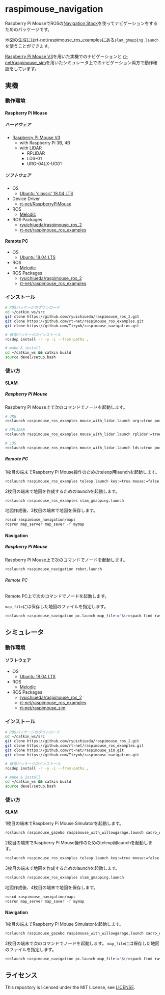 # raspimouse_navigation

Raspberry Pi MouseでROSの[Navigation Stack](https://wiki.ros.org/navigation)を使ってナビゲーションをするためのパッケージです。

地図の生成には[rt-net/raspimouse_ros_examples](https://github.com/rt-net/raspimouse_ros_examples)にある`slam_gmapping.launch`を使うことができます。

[Raspberry Pi Mouse V3](https://rt-net.jp/products/raspberrypimousev3/)を用いた実機でのナビゲーションと
[rt-net/raspimouse_sim](https://github.com/rt-net/raspimouse_sim)を用いたシミュレータ上でのナビゲーション両方で動作確認をしています。

## 実機
### 動作環境
#### Raspberry Pi Mouse
##### ハードウェア

* [Raspberry Pi Mouse V3](https://rt-net.jp/products/raspberrypimousev3/)
  * with Raspberry Pi 3B, 4B
  * with LIDAR
    * RPLIDAR
    * LDS-01
    * URG-04LX-UG01

##### ソフトウェア

* OS
  * [Ubuntu 'classic' 18.04 LTS](https://wiki.ubuntu.com/ARM/RaspberryPi)
* Device Driver
  * [rt-net/RaspberryPiMouse](https://github.com/rt-net/RaspberryPiMouse)
* ROS
  * [Melodic](https://wiki.ros.org/melodic/Installation/Ubuntu)
* ROS Packages
  * [ryuichiueda/raspimouse_ros_2](https://github.com/ryuichiueda/raspimouse_ros_2)
  * [rt-net/raspimouse_ros_examples](https://github.com/rt-net/raspimouse_ros_examples)

#### Remote PC

* OS
  * [Ubuntu 18.04 LTS](https://www.ubuntulinux.jp/News/ubuntu1804-ja-remix)
* ROS
  * [Melodic](https://wiki.ros.org/melodic/Installation/Ubuntu)
* ROS Packages
  * [ryuichiueda/raspimouse_ros_2](https://github.com/ryuichiueda/raspimouse_ros_2)
  * [rt-net/raspimouse_ros_examples](https://github.com/rt-net/raspimouse_ros_examples)

### インストール

```sh
# ROSパッケージのダウンロード
cd ~/catkin_ws/src
git clone https://github.com/ryuichiueda/raspimouse_ros_2.git
git clone https://github.com/rt-net/raspimouse_ros_examples.git
git clone https://github.com/Tiryoh/raspimouse_navigation.git

# 依存パッケージのインストール
rosdep install -r -y -i --from-paths .

# make & install
cd ~/catkin_ws && catkin build
source devel/setup.bash
```

### 使い方

#### SLAM

##### Raspberry Pi Mouse

Raspberry Pi Mouse上で次のコマンドでノードを起動します。

```sh
# URG
roslaunch raspimouse_ros_examples mouse_with_lidar.launch urg:=true port:=/dev/ttyACM0

# RPLIDAR
roslaunch raspimouse_ros_examples mouse_with_lidar.launch rplidar:=true port:=/dev/ttyUSB0

# LDS
roslaunch raspimouse_ros_examples mouse_with_lidar.launch lds:=true port:=/dev/ttyUSB0
```

##### Remote PC

1枚目の端末でRaspberry Pi Mouse操作のためのteleop用launchを起動します。

```sh
roslaunch raspimouse_ros_examples teleop.launch key:=true mouse:=false
```

2枚目の端末で地図を作成するためのlaunchを起動します。

```sh
roslaunch raspimouse_ros_examples slam_gmapping.launch 
```

地図作成後、3枚目の端末で地図を保存します。

```sh
roscd raspimouse_navigation/maps
rosrun map_server map_saver -f mymap
```

#### Navigation

##### Raspberry Pi Mouse

Raspberry Pi Mouse上で次のコマンドでノードを起動します。

```sh
roslaunch raspimouse_navigation robot.launch
```

###### Remote PC

Remote PC上で次のコマンドでノードを起動します。

`map_file`には保存した地図のファイルを指定します。

```sh
roslaunch raspimouse_navigation pc.launch map_file:="$(rospack find raspimouse_navigation)/maps/mymap.yaml"
```

## シミュレータ
### 動作環境
#### ソフトウェア

* OS
  * [Ubuntu 18.04 LTS](https://www.ubuntulinux.jp/News/ubuntu1804-ja-remix)
* ROS
  * [Melodic](https://wiki.ros.org/melodic/Installation/Ubuntu)
* ROS Packages
  * [ryuichiueda/raspimouse_ros_2](https://github.com/ryuichiueda/raspimouse_ros_2)
  * [rt-net/raspimouse_ros_examples](https://github.com/rt-net/raspimouse_ros_examples)
  * [rt-net/raspimouse_sim](https://github.com/rt-net/raspimouse_sim)

### インストール

```sh
# ROSパッケージのダウンロード
cd ~/catkin_ws/src
git clone https://github.com/ryuichiueda/raspimouse_ros_2.git
git clone https://github.com/rt-net/raspimouse_ros_examples.git
git clone https://github.com/rt-net/raspimouse_sim.git
git clone https://github.com/Tiryoh/raspimouse_navigation.git

# 依存パッケージのインストール
rosdep install -r -y -i --from-paths .

# make & install
cd ~/catkin_ws && catkin build
source devel/setup.bash
```

### 使い方

#### SLAM

1枚目の端末でRaspberry Pi Mouse Simulatorを起動します。

```sh
roslaunch raspimouse_gazebo raspimouse_with_willowgarage.launch xacro_option:="lidar:=urg lidar_frame:=laser" 
```

2枚目の端末でRaspberry Pi Mouse操作のためのteleop用launchを起動します。

```sh
roslaunch raspimouse_ros_examples teleop.launch key:=true mouse:=false
```

3枚目の端末で地図を作成するためのlaunchを起動します。

```sh
roslaunch raspimouse_ros_examples slam_gmapping.launch 
```

地図作成後、4枚目の端末で地図を保存します。

```sh
roscd raspimouse_navigation/maps
rosrun map_server map_saver -f mymap
```

#### Navigation

1枚目の端末でRaspberry Pi Mouse Simulatorを起動します。

```sh
roslaunch raspimouse_gazebo raspimouse_with_willowgarage.launch xacro_option:="lidar:=urg lidar_frame:=laser" 
```

2枚目の端末で次のコマンドでノードを起動します。
`map_file`には保存した地図のファイルを指定します。

```sh
roslaunch raspimouse_navigation pc.launch map_file:="$(rospack find raspimouse_navigation)/maps/mymap.yaml"
```

## ライセンス

This repository is licensed under the MIT License, see [LICENSE](./LICENSE).